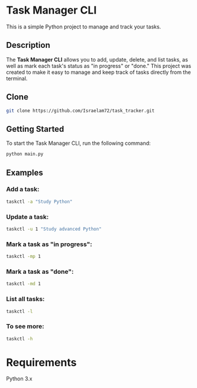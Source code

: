 # Task Manager CLI

This is a simple Python project to manage and track your tasks.

## Description

The **Task Manager CLI** allows you to add, update, delete, and list tasks, as well as mark each task's status as "in progress" or "done." 
This project was created to make it easy to manage and keep track of tasks directly from the terminal.

## Clone
```bash
git clone https://github.com/Israelam72/task_tracker.git
```

## Getting Started

To start the Task Manager CLI, run the following command:
```bash
python main.py
```

## Examples
### Add a task:
```bash
taskctl -a "Study Python"
```

### Update a task:
```bash
taskctl -u 1 "Study advanced Python"
```

### Mark a task as "in progress":
```bash
taskctl -mp 1
```

### Mark a task as "done":
```bash
taskctl -md 1
```

### List all tasks:
```bash
taskctl -l
```
### To see more:
```bash
taskctl -h
````

# Requirements
Python 3.x

